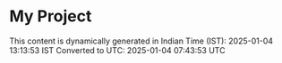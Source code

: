 # My Project

This content is dynamically generated in Indian Time (IST): 2025-01-04 13:13:53 IST
Converted to UTC: 2025-01-04 07:43:53 UTC
